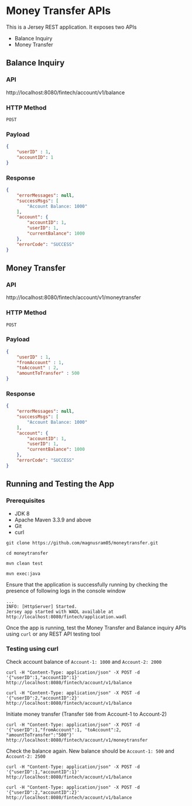 # Money Transfer APIs

This is a Jersey REST application. It exposes two APIs
* Balance Inquiry
* Money Transfer

## Balance Inquiry 
### API 
http://localhost:8080/fintech/account/v1/balance

### HTTP Method
```POST```

### Payload
```json
{
	"userID" : 1,
	"accountID": 1
}
```

### Response
```json
{
    "errorMessages": null,
    "successMsgs": [
        "Account Balance: 1000"
    ],
    "account": {
        "accountID": 1,
        "userID": 1,
        "currentBalance": 1000
    },
    "errorCode": "SUCCESS"
}
```

## Money Transfer
### API
http://localhost:8080/fintech/account/v1/moneytransfer

### HTTP Method
```POST```

### Payload
```json
{
	"userID" : 1,
	"fromAccount" : 1,
	"toAccount" : 2,
	"amountToTransfer" : 500
}
```
### Response
```json
{
    "errorMessages": null,
    "successMsgs": [
        "Account Balance: 1000"
    ],
    "account": {
        "accountID": 1,
        "userID": 1,
        "currentBalance": 1000
    },
    "errorCode": "SUCCESS"
}
```

## Running and Testing the App
### Prerequisites
* JDK 8
* Apache Maven 3.3.9 and above
* Git 
* curl

```console
git clone https://github.com/magnusram05/moneytransfer.git

cd moneytransfer

mvn clean test

mvn exec:java
```
Ensure that the application is successfully running by checking the presence of following logs in the console window
```console
...
INFO: [HttpServer] Started.
Jersey app started with WADL available at http://localhost:8080/fintech/application.wadl
```

Once the app is running, test the Money Transfer and Balance inquiry APIs using ``curl`` or any REST API testing tool

### Testing using curl

Check account balance of ``Account-1: 1000`` and ``Account-2: 2000``
```console
curl -H "Content-Type: application/json" -X POST -d '{"userID":1,"accountID":1}' http://localhost:8080/fintech/account/v1/balance

curl -H "Content-Type: application/json" -X POST -d '{"userID":2,"accountID":2}' http://localhost:8080/fintech/account/v1/balance
```
Initiate money transfer (Transfer ``500`` from Account-1 to Account-2)
```console
curl -H "Content-Type: application/json" -X POST -d '{"userID":1,"fromAccount":1, "toAccount":2, "amountToTransfer":"500"}' http://localhost:8080/fintech/account/v1/moneytransfer
```
Check the balance again.  New balance should be ``Account-1: 500`` and ``Account-2: 2500``
```console
curl -H "Content-Type: application/json" -X POST -d '{"userID":1,"accountID":1}' http://localhost:8080/fintech/account/v1/balance

curl -H "Content-Type: application/json" -X POST -d '{"userID":2,"accountID":2}' http://localhost:8080/fintech/account/v1/balance
```
